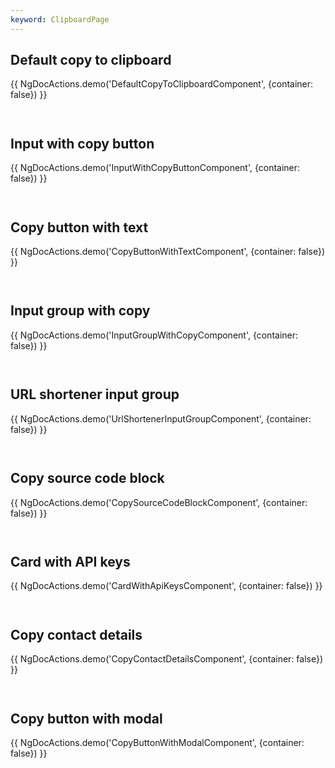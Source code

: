 ```yaml
---
keyword: ClipboardPage
---
```


## Default copy to clipboard 

{{ NgDocActions.demo('DefaultCopyToClipboardComponent', {container: false}) }}

```angular-html file="./default-copy-to-clipboard/default-copy-to-clipboard.component.html" group="DefaultCopyToClipboardComponent" name="html"

```

```angular-ts file="./default-copy-to-clipboard/default-copy-to-clipboard.component.ts" group="DefaultCopyToClipboardComponent" name="typescript"

```

## Input with copy button 

{{ NgDocActions.demo('InputWithCopyButtonComponent', {container: false}) }}

```angular-html file="./input-with-copy-button/input-with-copy-button.component.html" group="InputWithCopyButtonComponent" name="html"

```

```angular-ts file="./input-with-copy-button/input-with-copy-button.component.ts" group="InputWithCopyButtonComponent" name="typescript"

```

## Copy button with text 

{{ NgDocActions.demo('CopyButtonWithTextComponent', {container: false}) }}

```angular-html file="./copy-button-with-text/copy-button-with-text.component.html" group="CopyButtonWithTextComponent" name="html"

```

```angular-ts file="./copy-button-with-text/copy-button-with-text.component.ts" group="CopyButtonWithTextComponent" name="typescript"

```

## Input group with copy 

{{ NgDocActions.demo('InputGroupWithCopyComponent', {container: false}) }}

```angular-html file="./input-group-with-copy/input-group-with-copy.component.html" group="InputGroupWithCopyComponent" name="html"

```

```angular-ts file="./input-group-with-copy/input-group-with-copy.component.ts" group="InputGroupWithCopyComponent" name="typescript"

```

## URL shortener input group 

{{ NgDocActions.demo('UrlShortenerInputGroupComponent', {container: false}) }}

```angular-html file="./url-shortener-input-group/url-shortener-input-group.component.html" group="UrlShortenerInputGroupComponent" name="html"

```

```angular-ts file="./url-shortener-input-group/url-shortener-input-group.component.ts" group="UrlShortenerInputGroupComponent" name="typescript"

```

## Copy source code block 

{{ NgDocActions.demo('CopySourceCodeBlockComponent', {container: false}) }}

```angular-html file="./copy-source-code-block/copy-source-code-block.component.html" group="CopySourceCodeBlockComponent" name="html"

```

```angular-ts file="./copy-source-code-block/copy-source-code-block.component.ts" group="CopySourceCodeBlockComponent" name="typescript"

```

## Card with API keys 

{{ NgDocActions.demo('CardWithApiKeysComponent', {container: false}) }}

```angular-html file="./card-with-api-keys/card-with-api-keys.component.html" group="CardWithApiKeysComponent" name="html"

```

```angular-ts file="./card-with-api-keys/card-with-api-keys.component.ts" group="CardWithApiKeysComponent" name="typescript"

```

## Copy contact details 

{{ NgDocActions.demo('CopyContactDetailsComponent', {container: false}) }}

```angular-html file="./copy-contact-details/copy-contact-details.component.html" group="CopyContactDetailsComponent" name="html"

```

```angular-ts file="./copy-contact-details/copy-contact-details.component.ts" group="CopyContactDetailsComponent" name="typescript"

```

## Copy button with modal 

{{ NgDocActions.demo('CopyButtonWithModalComponent', {container: false}) }}

```angular-html file="./copy-button-with-modal/copy-button-with-modal.component.html" group="CopyButtonWithModalComponent" name="html"

```

```angular-ts file="./copy-button-with-modal/copy-button-with-modal.component.ts" group="CopyButtonWithModalComponent" name="typescript"

```
